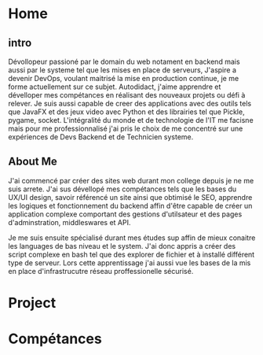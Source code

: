 # Home
## intro
Dévollopeur passioné par le domain du web notament en backend mais aussi par le systeme tel que les mises en place de serveurs, J'aspire a devenir DevOps, voulant maitrisé la mise en production continue, je me forme actuellement sur ce subjet.
Autodidact, j'aime apprendre et dévelloper mes compétances en réalisant des nouveaux projets ou défi à relever.
Je suis aussi capable de creer des applications avec des outils tels que JavaFX et des jeux video avec Python et des librairies tel que Pickle, pygame, socket.
L'intégralité du monde et de technologie de l'IT me facisne mais pour me professionnalisé j'ai pris le choix de me concentré sur une expériences de Devs Backend et de Technicien systeme.
## About Me

J'ai commencé par créer des sites web durant mon college depuis je ne me suis arrete. J'ai sus dévellopé mes compétances tels que les bases du UX/UI design, savoir référencé un site ainsi que obtimisé le SEO, apprendre les logiques et fonctionnement du backend affin d'être capable de créer un application complexe comportant des gestions d'utilsateur et des pages d'adminstration, middleswares et API.

Je me suis ensuite spécialisé durant mes études sup affin de mieux conaitre les languages de bas niveau et le system. J'ai donc appris a créer des script complexe en bash tel que des explorer de fichier et à installé différent type de serveur. Lors cette apprentissage j'ai aussi vue les bases de la mis en place d'infrastrucutre réseau proffessionelle sécurisé.

# Project

# Compétances